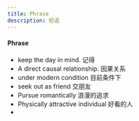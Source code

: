 ```yaml
---
title: Phrase
description: 短语
---
```






#### Phrase



* keep the day in  mind.                                           记得
*  A direct causal relationship.                               因果关系
*  under modern condition                                      目前条件下
*  seek out as friend                                                    交朋友
*  Pursue romantically                                              浪漫的追求
*  Physically attractive individual                          好看的人
*  